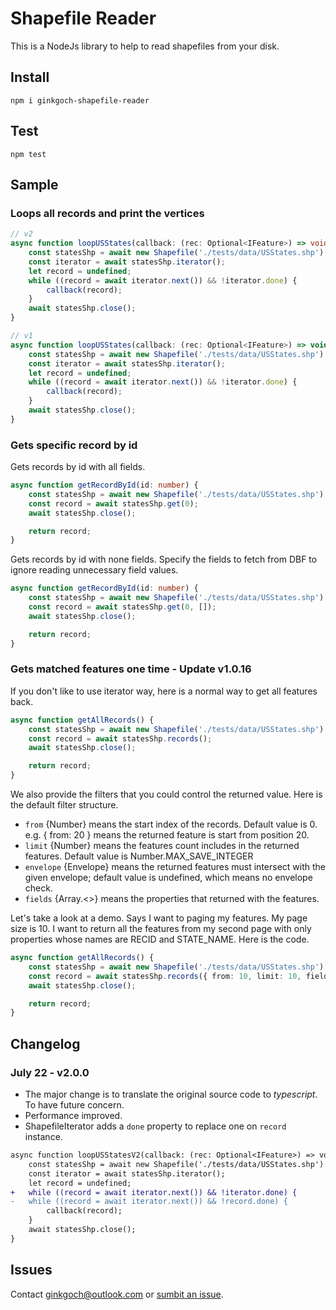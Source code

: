 # Shapefile Reader
This is a NodeJs library to help to read shapefiles from your disk.  

## Install
```terminal
npm i ginkgoch-shapefile-reader
```

## Test
```terminal
npm test
```

## Sample
### Loops all records and print the vertices
```typescript
// v2
async function loopUSStates(callback: (rec: Optional<IFeature>) => void) {
    const statesShp = await new Shapefile('./tests/data/USStates.shp').open();
    const iterator = await statesShp.iterator();
    let record = undefined;
    while ((record = await iterator.next()) && !iterator.done) {
        callback(record);
    }
    await statesShp.close();
}
```

```javascript
// v1
async function loopUSStates(callback: (rec: Optional<IFeature>) => void) {
    const statesShp = await new Shapefile('./tests/data/USStates.shp').open();
    const iterator = await statesShp.iterator();
    let record = undefined;
    while ((record = await iterator.next()) && !iterator.done) {
        callback(record);
    }
    await statesShp.close();
}
```

### Gets specific record by id

Gets records by id with all fields.
```typescript
async function getRecordById(id: number) {
    const statesShp = await new Shapefile('./tests/data/USStates.shp').open();
    const record = await statesShp.get(0);
    await statesShp.close();

    return record;
}
```

Gets records by id with none fields. Specify the fields to fetch from DBF to ignore reading unnecessary field values.
```typescript
async function getRecordById(id: number) {
    const statesShp = await new Shapefile('./tests/data/USStates.shp').open();
    const record = await statesShp.get(0, []);
    await statesShp.close();

    return record;
}
```

### Gets matched features one time - Update v1.0.16
If you don't like to use iterator way, here is a normal way to get all features back.
```typescript
async function getAllRecords() {
    const statesShp = await new Shapefile('./tests/data/USStates.shp').open();
    const record = await statesShp.records();
    await statesShp.close();

    return record;
}
```

We also provide the filters that you could control the returned value. Here is the default filter structure.

* `from` {Number} means the start index of the records. Default value is 0. e.g. { from: 20 } means the returned feature is start from position 20.
* `limit` {Number} means the features count includes in the returned features. Default value is Number.MAX_SAVE_INTEGER
* `envelope` {Envelope} means the returned features must intersect with the given envelope; default value is undefined, which means no envelope check.
* `fields` {Array.<<string>>} means the properties that returned with the features.

Let's take a look at a demo. Says I want to paging my features. My page size is 10. I want to return all the features from my second page with only properties whose names are RECID and STATE_NAME. Here is the code.

```typescript
async function getAllRecords() {
    const statesShp = await new Shapefile('./tests/data/USStates.shp').open();
    const record = await statesShp.records({ from: 10, limit: 10, fields: ['RECID', 'STATE_NAME'] });
    await statesShp.close();

    return record;
}
```

## Changelog
### July 22 - v2.0.0
- The major change is to translate the original source code to *typescript*. To have future concern.
- Performance improved.
- ShapefileIterator adds a `done` property to replace one on `record` instance. 
```diff
async function loopUSStatesV2(callback: (rec: Optional<IFeature>) => void) {
    const statesShp = await new Shapefile('./tests/data/USStates.shp').open();
    const iterator = await statesShp.iterator();
    let record = undefined;
+   while ((record = await iterator.next()) && !iterator.done) {
-   while ((record = await iterator.next()) && !record.done) {
        callback(record);
    }
    await statesShp.close();
}
```

## Issues
Contact [ginkgoch@outlook.com](mailto:ginkgoch@outlook.com) or [sumbit an issue](https://github.com/ginkgoch/node-shapefile-reader/issues).





